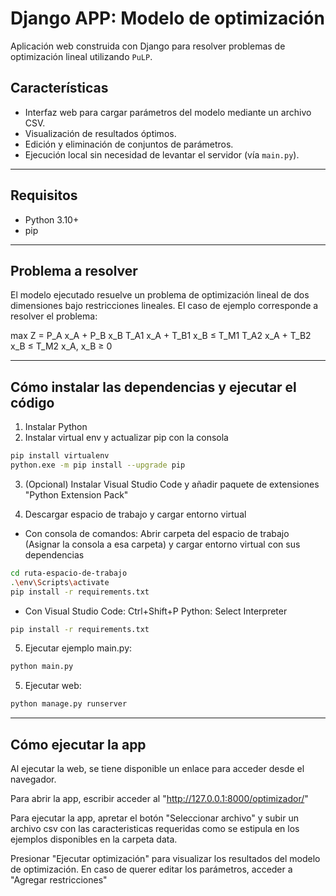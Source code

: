 # Django APP: Modelo de optimización

Aplicación web construida con Django para resolver problemas de optimización lineal utilizando `PuLP`.

## Características

- Interfaz web para cargar parámetros del modelo mediante un archivo CSV.
- Visualización de resultados óptimos.
- Edición y eliminación de conjuntos de parámetros.
- Ejecución local sin necesidad de levantar el servidor (vía `main.py`).

---

## Requisitos

- Python 3.10+
- pip


---

## Problema a resolver

El modelo ejecutado resuelve un problema de optimización lineal de dos dimensiones bajo restricciones lineales. El caso de ejemplo corresponde a resolver el problema:

max Z = P_A x_A + P_B x_B
T_A1 x_A + T_B1 x_B ≤ T_M1
T_A2 x_A + T_B2 x_B ≤ T_M2
x_A, x_B ≥ 0

---

## Cómo instalar las dependencias y ejecutar el código

1. Instalar Python
2. Instalar virtual env y actualizar pip con la consola
```bash
pip install virtualenv
python.exe -m pip install --upgrade pip
```
3. (Opcional) Instalar Visual Studio Code y añadir paquete de extensiones "Python Extension Pack"

4.	Descargar espacio de trabajo y cargar entorno virtual
* Con consola de comandos: Abrir carpeta del espacio de trabajo (Asignar la consola a esa carpeta) y cargar entorno virtual con sus dependencias
```bash
cd ruta-espacio-de-trabajo
.\env\Scripts\activate
pip install -r requirements.txt
```
* Con Visual Studio Code:
Ctrl+Shift+P Python: Select Interpreter
```bash
pip install -r requirements.txt
```

5. Ejecutar ejemplo main.py:
```bash
python main.py
```

5. Ejecutar web:
```bash
python manage.py runserver
```

---
## Cómo ejecutar la app
Al ejecutar la web, se tiene disponible un enlace para acceder desde el navegador.

Para abrir la app, escribir acceder al "http://127.0.0.1:8000/optimizador/"

Para ejecutar la app, apretar el botón "Seleccionar archivo" y subir un archivo csv con las caracteristicas requeridas como se estipula en los ejemplos disponibles en la carpeta data.

Presionar "Ejecutar optimización" para visualizar los resultados del modelo de optimización. En caso de querer editar los parámetros, acceder a "Agregar restricciones"
